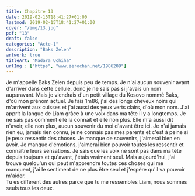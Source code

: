 ```yaml
---
title: Chapitre 13
date: 2019-02-15T18:41:27+01:00
lastmod: 2019-02-15T18:41:27+01:00
cover: "/img/13.jpg"
pdf: "13"
draft: false
categories: "Acte-1"
description: "Baks Zelen"
artwork: true
titleArt: "Madara Uchiha"
urlImg : ["https", "www.zerochan.net/1986209"]
---
```

Je m'appelle Baks Zelen depuis peu de temps. Je n'ai aucun souvenir avant d'arriver dans cette cellule, donc je ne sais pas si j'avais un nom auparavant. Mais je viendrais d'un petit village du Kosovo nommé Baks, d'où mon prénom actuel. Je fais 1m86, j'ai des longs cheveux noirs qui m'arrivent aux cuisses et j'ai aussi des yeux verts clairs, d'où mon nom. J'ai apprit la langue de Liam grâce à une voix dans ma tête il y a longtemps. Je ne sais pas comment elle la connait et elle non plus. Elle m'a aussi dit n'avoir, elle non plus, aucun souvenir du moi d'avant être ici. Je n'ai jamais rien eu, jamais rien connu, je ne connais pas mes parents et c'est à peine si je peux ressentir des choses. Je manque de souvenirs, j'aimerai bien en avoir. Je manque d'émotions, j'aimerai bien pouvoir toutes les ressentir et connaître leurs sensations. Je sais que les voix ne sont pas dans ma tête depuis toujours et qu'avant, j'étais vraiment seul. Mais aujourd'hui, j'ai trouvé quelqu'un qui peut m'apprendre toutes ces choses qui me manquent, j'ai le sentiment de ne plus être seul et j'espère qu'il va pouvoir m'aider.   
Tu es différent des autres parce que tu me ressembles Liam, nous sommes seuls tous les deux.
